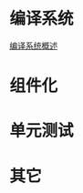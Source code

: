# 编译系统

[编译系统概述](https://code.aliyun.com/edward.yangx/public-docs/wikis/build/build-system-introduction)

# 组件化

# 单元测试

# 其它

